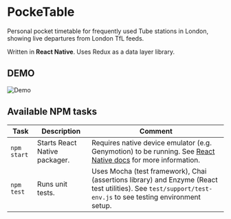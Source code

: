 # PockeTable

Personal pocket timetable for frequently used Tube stations in London, showing live departures from London TfL feeds.

Written in **React Native**. Uses Redux as a data layer library.

## DEMO

![Demo](demo.gif)

## Available NPM tasks

| Task | Description | Comment |
| ---- | ----------- | ------- |
| `npm start` | Starts React Native packager. | Requires native device emulator (e.g. Genymotion) to be running. See [React Native docs](https://facebook.github.io/react-native/docs/getting-started.html) for more information. |
| `npm test` | Runs unit tests. | Uses Mocha (test framework), Chai (assertions library) and Enzyme (React test utilities). See `test/support/test-env.js` to see testing environment setup. |
